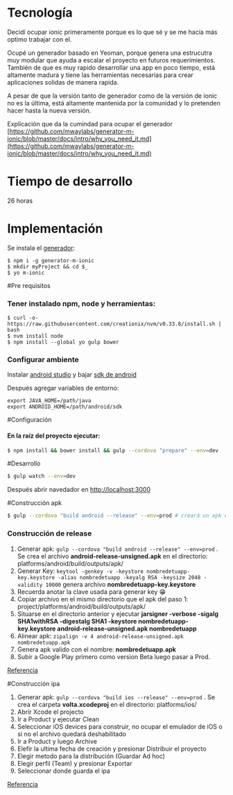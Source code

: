 # Tecnología
Decidí ocupar ionic primeramente porque es lo que sé y se me hacía más optimo trabajar con el.

Ocupé un generador basado en Yeoman, porque genera una estrucutra muy modular que ayuda a escalar el proyecto en futuros requerimientos. También de que es muy rapido desarrollar una app en poco tiempo, está altamente madura y tiene las herramientas necesarias para crear aplicaciones solidas de manera rapida.


A pesar de que la versión tanto de generador como de la versión de ionic no es la última, está altamente mantenida por la comunidad y lo pretenden hacer hasta la nueva versión.

Explicación que da la cumindad para ocupar el generador [https://github.com/mwaylabs/generator-m-ionic/blob/master/docs/intro/why_you_need_it.md](https://github.com/mwaylabs/generator-m-ionic/blob/master/docs/intro/why_you_need_it.md)

# Tiempo de desarrollo
26 horas

# Implementación
Se instala el [generador](https://github.com/mwaylabs/generator-m-ionic/blob/master/docs/intro/quick_start.md):
```
$ npm i -g generator-m-ionic
$ mkdir myProject && cd $_
$ yo m-ionic
```

#Pre requisitos
### Tener instalado npm, node y herramientas:

```
$ curl -o- https://raw.githubusercontent.com/creationix/nvm/v0.33.8/install.sh | bash
$ nvm install node
$ npm install --global yo gulp bower
```
### Configurar ambiente
Instalar [android studio](https://developer.android.com/studio/install.html) y bajar [sdk de android](https://developer.android.com/studio/intro/update.html#sdk-manager)

Después agregar variables de entorno:
```
export JAVA_HOME=/path/java
export ANDROID_HOME=/path/android/sdk
```
#Configuración

#### En la raíz del proyecto ejecutar:
```sh
$ npm install && bower install && gulp --cordova "prepare" --env=dev
```
#Desarrollo
```sh
$ gulp watch --env=dev
```
Después abrir navedador en [http://localhost:3000](http://localhost:3000)

#Construcción apk

```sh
$ gulp --cordova "build android --release" --env=prod # creará un apk en platforms/android/build/outputs/apk/android-debug.apk
```
### Construcción de release
1. Generar apk: `gulp --cordova "build android --release" --env=prod` . Se crea el archivo **android-release-unsigned.apk** en el directorio: platforms/android/build/outputs/apk/
2. Generar Key: `keytool -genkey -v -keystore nombredetuapp-key.keystore -alias nombredetuapp -keyalg RSA -keysize 2048 -validity 10000`   genera archivo **nombredetuapp-key.keystore**
3. Recuerda anotar la clave usada para generar  key :grin:
4. Copiar archivo en el mismo directorio que el apk del paso 1:  project/platforms/android/build/outputs/apk/
5. Situarse en el directorio anterior y ejecutar **jarsigner -verbose -sigalg SHA1withRSA -digestalg SHA1 -keystore nombredetuapp-key.keystore android-release-unsigned.apk nombredetuapp**
6. Alinear apk: `zipalign -v 4 android-release-unsigned.apk nombredetuapp.apk`
7. Genera apk valido con el nombre: **nombredetuapp.apk**
9. Subir a Google Play primero como version Beta luego pasar a Prod.

[Referencia](https://forum.ionicframework.com/t/android-como-generar-apk-signed-aligned/32130)

#Construcción ipa

1. Generar apk: `gulp --cordova "build ios --release" --env=prod` . Se crea el carpeta **volta.xcodeproj** en el directorio: platforms/ios/
2. Abrir Xcode el projecto
3. Ir a Product y ejecutar Clean
4. Seleccionar iOS devices para construir, no ocupar el emulador de iOS o si no el archivo quedará deshabilitado
5. Ir a Product y luego Archive
6. Elefir la ultima fecha de creación y presionar Distribuir el proyecto
7. Elegir metodo para la distribución (Guardar Ad hoc)
8. Elegir perfil (Team) y presionar Exportar
10. Seleccionar donde guarda el ipa

[Referencia](https://stackoverflow.com/questions/25919449/how-to-generate-an-ios-ipa-file-with-ionic-framework)



